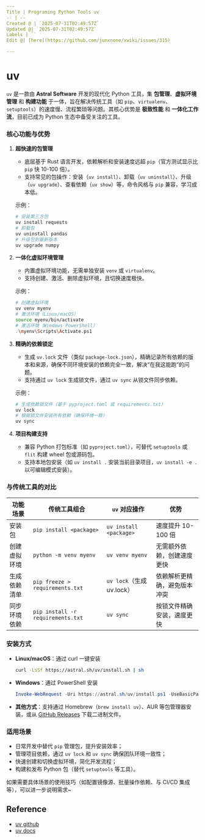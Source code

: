 ```yaml
---
Title | Programing Python Tools uv
-- | --
Created @ | `2025-07-31T02:49:57Z`
Updated @| `2025-07-31T02:49:57Z`
Labels | ``
Edit @| [here](https://github.com/junxnone/xwiki/issues/315)

---
```

# uv

`uv` 是一款由 **Astral Software** 开发的现代化 Python 工具，集 **包管理**、**虚拟环境管理** 和 **构建功能** 于一体，旨在解决传统工具（如 `pip`、`virtualenv`、`setuptools`）的速度慢、流程繁琐等问题。其核心优势是 **极致性能** 和 **一体化工作流**，目前已成为 Python 生态中备受关注的工具。


### **核心功能与优势**
1. **超快速的包管理**  
   - 底层基于 Rust 语言开发，依赖解析和安装速度远超 `pip`（官方测试显示比 `pip` 快 10-100 倍）。  
   - 支持常见的包操作：安装（`uv install`）、卸载（`uv uninstall`）、升级（`uv upgrade`）、查看依赖（`uv show`）等，命令风格与 `pip` 兼容，学习成本低。  

   示例：  
   ```bash
   # 安装第三方包
   uv install requests
   # 卸载包
   uv uninstall pandas
   # 升级包到最新版本
   uv upgrade numpy
   ```

2. **一体化虚拟环境管理**  
   - 内置虚拟环境功能，无需单独安装 `venv` 或 `virtualenv`。  
   - 支持创建、激活、删除虚拟环境，且切换速度极快。  

   示例：  
   ```bash
   # 创建虚拟环境
   uv venv myenv
   # 激活环境（Linux/macOS）
   source myenv/bin/activate
   # 激活环境（Windows PowerShell）
   .\myenv\Scripts\Activate.ps1
   ```

3. **精确的依赖锁定**  
   - 生成 `uv.lock` 文件（类似 `package-lock.json`），精确记录所有依赖的版本和来源，确保不同环境安装的依赖完全一致，解决“在我这能跑”的问题。  
   - 支持通过 `uv lock` 生成锁文件，通过 `uv sync` 从锁文件同步依赖。  

   示例：  
   ```bash
   # 生成依赖锁文件（基于 pyproject.toml 或 requirements.txt）
   uv lock
   # 根据锁文件安装所有依赖（确保环境一致）
   uv sync
   ```

4. **项目构建支持**  
   - 兼容 Python 打包标准（如 `pyproject.toml`），可替代 `setuptools` 或 `flit` 构建 wheel 包或源码包。  
   - 支持本地包安装（如 `uv install .` 安装当前目录项目，`uv install -e .` 以可编辑模式安装）。  


### **与传统工具的对比**
| 功能场景                | 传统工具组合                | `uv` 对应操作                  | 优势                          |
|-------------------------|-----------------------------|--------------------------------|-------------------------------|
| 安装包                  | `pip install <package>`     | `uv install <package>`         | 速度提升 10-100 倍            |
| 创建虚拟环境            | `python -m venv myenv`      | `uv venv myenv`                | 无需额外依赖，创建速度更快    |
| 生成依赖清单            | `pip freeze > requirements.txt` | `uv lock`（生成 uv.lock）     | 依赖解析更精确，避免版本冲突  |
| 同步环境依赖            | `pip install -r requirements.txt` | `uv sync`                     | 按锁文件精确安装，速度更快    |


### **安装方式**
- **Linux/macOS**：通过 curl 一键安装  
  ```bash
  curl -LsSf https://astral.sh/uv/install.sh | sh
  ```
- **Windows**：通过 PowerShell 安装  
  ```powershell
  Invoke-WebRequest -Uri https://astral.sh/uv/install.ps1 -UseBasicParsing | Invoke-Expression
  ```
- **其他方式**：支持通过 Homebrew（`brew install uv`）、AUR 等包管理器安装，或从 [GitHub  Releases](https://github.com/astral-sh/uv/releases) 下载二进制文件。


### **适用场景**
- 日常开发中替代 `pip` 管理包，提升安装效率；  
- 管理项目依赖，通过 `uv lock` 和 `uv sync` 确保团队环境一致性；  
- 快速创建和切换虚拟环境，简化开发流程；  
- 构建和发布 Python 包（替代 `setuptools` 等工具）。  


如果需要具体场景的使用技巧（如配置镜像源、批量操作依赖、与 CI/CD 集成等），可以进一步说明需求~


## Reference
- [uv github](https://github.com/astral-sh/uv)
- [uv docs](https://docs.astral.sh/uv/)
